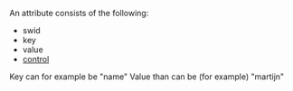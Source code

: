 An attribute consists of the following:

- swid
- key
- value
- [control](control)

Key can for example be "name"
Value than can be (for example) "martijn"